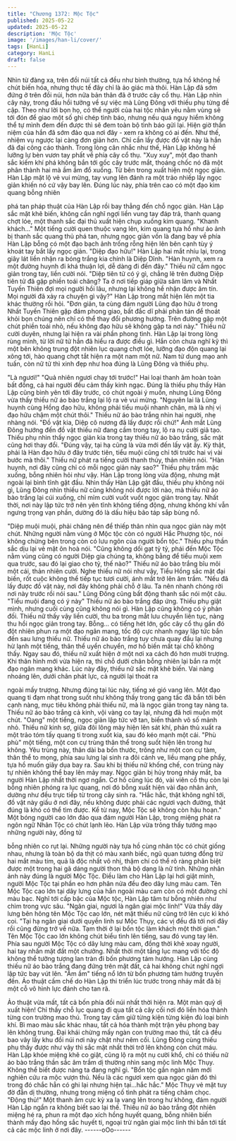 ```yaml
---
title: "Chương 1372: Mộc Tộc"
published: 2025-05-22
updated: 2025-05-22
description: 'Mộc Tộc'
image: '/images/han-li/cover/'
tags: [HanLi]
category: HanLi
draft: false
---
```


Nhìn từ đàng xa, trên đồi núi tất cả đều như bình thường, tựa hồ
không hề chút biến hóa, nhưng thực tế đây chỉ là ảo giác mà thôi.
Hàn Lập đã sớm đứng ở trên đồi núi, hơn nữa bản thân đã ở
trước cây cổ thụ.
Hàn Lập nhìn cây này, trong đầu hồi tưởng về sự việc mà Lũng
Đông với thiếu phụ từng đề cập.
Theo như lời bọn họ, có thể người của hai tộc nhân yêu nằm
vùng sẽ tới đón để giao một số ghi chép tình báo, nhưng nếu quá
nguy hiểm không thể tự mình đem đến được thì sẽ đem toàn bộ
tình báo gửi lại.
Hiện giờ thần niệm của hắn đã sớm đảo qua nơi đây - xem ra
không có ai đến.
Như thế, nhiệm vụ ngược lại càng đơn giản hơn. Chỉ cần lấy
được đồ vật này là hắn đã đại công cáo thành.
Trong lòng cân nhắc như thế, Hàn Lập không hề lưỡng lự bèn
vươn tay phất về phía cây cổ thụ.
"Xuy xuy", một đạo thanh sắc kiếm khí phá không bắn tới gốc cây
trước mắt, thoáng chốc nó đã một phân thành hai mà ầm ầm đổ
xuống.
Từ bên trong xuất hiện một ngọc giản.
Hàn Lập mặt lộ vẻ vui mừng, tay vung lên đánh ra một trảo nhiếp
lấy ngọc giản khiến nó cứ vậy bay lên.
Đúng lúc này, phía trên cao có một đạo kim quang bỗng nhiên

phá tan pháp thuật của Hàn Lập rồi bay thẳng đến chỗ ngọc giản.
Hàn Lập sắc mặt khẽ biến, không cần nghĩ ngợi liền vung tay đáp
trả, thanh quang chợt lóe, một thanh sắc đại thủ xuất hiện chụp
xuống kim quang.
"Khanh khách…" Một tiếng cười quen thuộc vang lên, kim quang
tựa hồ như ảo ảnh bị thanh sắc quang thủ phá tan, nhưng ngọc
giản vốn là đang bay về phía Hàn Lập bỗng có một đạo bạch ảnh
trống rỗng hiện lên bên cạnh tùy ý khoát tay bắt lấy ngọc giản.
"Diệp đạo hữu!" Hàn Lập hai mắt nhíu lại, trong giây lát liền nhận
ra bóng trắng kia chính là Diệp Dĩnh.
"Hàn huynh, xem ra một đường huynh đi khá thuận lợi, dễ dàng đi
đến đây." Thiếu nữ cầm ngọc giản trong tay, liền cười nói.
"Diệp tiên tử có ý gì, chẳng lẽ trên đường Diệp tiên tử đã gặp
phiền toái chăng? Ta ở nơi tiếp giáp giữa sâm lâm và Nhất Tuyến
Thiên đợi mọi người hồi lâu, nhưng lại không hề nhận được âm
tín. Mọi người đã xảy ra chuyện gì vậy?" Hàn Lập trong mắt hiện
lên một tia khác thường rồi hỏi.
"Đơn giản, ta cùng đám người Lũng đạo hữu ở trong Nhất Tuyến
Thiên gặp đám phong giao, bất đắc dĩ phải phân tán để thoát khỏi
bọn chúng nên chỉ có thể thay đổi phương hướng. Trên đường
gặp một chút phiền toái nhỏ, nếu không đạo hữu sẽ không gặp ta
nơi này." Thiếu nữ cười duyên, nhưng lại hiện ra vài phần phong
tình.
Hàn Lập lại trong lòng rùng mình, từ lời nữ tử hắn đã hiểu ra
được điều gì.
Hắn còn chưa nghĩ kỹ thì một bên không trung đột nhiên lục
quang chợt lóe, lưỡng đạo độn quang lại xông tới, hào quang
chợt tắt hiện ra một nam một nữ.
Nam tử dung mạo anh tuấn, còn nữ tử thì xinh đẹp như hoa đúng là Lũng Đông và thiếu phụ.

"Là ngươi!"
"Quả nhiên ngươi chạy tới trước!"
Hai loại thanh âm hoàn toàn bất đồng, cả hai người đều cảm thấy
kinh ngạc.
Đúng là thiếu phụ thấy Hàn Lập cũng bình yên tới đây trước, có
chút ngoài ý muốn, nhưng Lũng Đông vừa thấy thiếu nữ áo bào
trắng lại lộ ra vẻ vui mừng.
"Nguyên lai là Lũng huynh cùng Hồng đạo hữu, không phải tiểu
muội nhanh chân, mà là nhị vị đạo hữu chậm một chút thôi."
Thiếu nữ áo bào trắng nhìn hai người, nhẹ nhàng nói.
"Đồ vật kia, Diệp cô nương đã lấy được rồi chứ!" Ánh mắt Lũng
Đông hướng đến đồ vật thiếu nữ đang cầm trong tay, lộ ra nụ
cười giả tạo.
Thiếu phụ nhìn thấy ngọc giản kia trong tay thiếu nữ áo bào trắng,
sắc mặt cũng hơi thay đổi.
"Đúng vậy, tại hạ cũng là vừa mới đến lấy vật ấy. Kỳ thật, phải là
Hàn đạo hữu ở đây trước tiên, tiểu muội cũng chỉ tới trước hai vị
vài bước mà thôi." Thiếu nữ phát ra tiếng cười thanh thúy, thản
nhiên nói.
"Hàn huynh, nơi đây cũng chỉ có mỗi ngọc giản này sao?" Thiếu
phụ trầm mặc xuống, bỗng nhiên hỏi như vậy.
Hàn Lập trong lòng vừa động, nhưng mặt ngoài lại bình tĩnh gật
đầu.
Nhìn thấy Hàn Lập gật đầu, thiếu phụ không nói gì, Lũng Đông
nhìn thiếu nữ cũng không nói được lời nào, mà thiếu nữ áo bào
trắng lại cúi xuống, chỉ mỉm cười vuốt vuốt ngọc giản trong tay.
Nhất thời, nơi này lập tức trở nên yên tĩnh không tiếng động,
nhưng không khí vẫn ngưng trọng vạn phần, dường đó là dấu
hiệu bão táp sắp bùng nổ.

"Diệp muội muội, phải chăng nên để thiếp thân nhìn qua ngọc
giản này một chút. Những người nằm vùng ở Mộc tộc còn có
người Hắc Phượng tộc, nói không chừng bên trong còn có lưu
ngôn của người bổn tộc." Thiếu phụ thần sắc dịu lại vẻ mặt ôn
hoà nói.
"Cũng không dối gạt tỷ tỷ, phái đến Mộc Tộc nằm vùng cũng có
người Diệp gia chúng ta, không bằng để tiểu muội xem qua trước,
sau đó lại giao cho tỷ, thế nào?" Thiếu nữ áo bào trắng bĩu môi
một cái, thản nhiên cười.
Nghe thiếu nữ nói như vậy, Tiểu Hồng sắc mặt đại biến, rốt cuộc
không thể tiếp tục tươi cười, ánh mắt trở lên âm trầm.
"Nếu đã lấy được đồ vật này, nơi đây không phải chỗ ở lâu. Ta
nên nhanh chóng rời nơi này trước rồi nói sau." Lũng Đông cũng
bất động thanh sắc nói một câu.
"Tiểu muội đang có ý này" Thiếu nữ áo bào trắng đáp ứng.
Thiếu phụ giật mình, nhưng cuối cùng cũng không nói gì.
Hàn Lập cũng không có ý phản đối.
Thiếu nữ thấy vậy liền cười, thu ba trong mắt lưu chuyển liên tục,
nàng thu hồi ngọc giản trong tay. Bỗng… có tiếng hét lớn, gốc cây
cổ thụ gần đó đột nhiên phun ra một đạo ngân mang, tốc độ cực
nhanh ngay lập tức bắn đến sau lưng thiếu nữ.
Thiếu nữ áo bào trắng tuy chưa quay đầu lại nhưng hừ lạnh một
tiếng, thân thể uyển chuyển, mơ hồ biến mất tại chỗ không thấy.
Ngay sau đó, thiếu nữ xuất hiện ở một nơi xa cách đó hơn mười
trượng. Khi thân hình mới vừa hiện ra, thì chỗ dưới chân bỗng
nhiên lại bắn ra một đạo ngân mang khác.
Lúc này đây, thiếu nữ sắc mặt khẽ biến.
Vai nàng nhoáng lên, dưới chân phát lực, cả người lại thoát ra

ngoài mấy trượng.
Nhưng đúng tại lúc này, tiếng xé gió vang lên.
Một đạo quang ti đạm nhạt trong suốt như không thấy trong gang
tấc đã bắn tới bên cạnh nàng, mục tiêu không phải thiếu nữ, mà
là ngọc giản trong tay nàng ta.
Thiếu nữ áo bào trắng cả kinh, vội vàng co tay lại, nhưng đã hơi
muộn một chút.
"Oang" một tiếng, ngọc giản lập tức vỡ tan, biến thành vô số
mảnh nhỏ. Thiếu nữ kinh sợ, giữa đôi lông mày hiện lên sát khí,
phản thủ xuất ra một trảo tóm tấy quang ti trong xuốt kia, sau đó
kéo mạnh một cái.
"Phù phù" một tiếng, một con cự trùng thân thể trong suốt hiện lên
trong hư không.
Yêu trùng này, thân dài ba bốn thước, trông như một con cự tàm,
thân thể to mọng, phía sau lưng lại sinh ra đôi cánh ve, liều mạng
phe phẩy, tựa hồ muốn giãy dụa bay ra.
Sau khi bị thiếu nữ khống chế, con trùng này tự nhiên không thể
bay lên mảy may.
Ngọc giản bị hủy trong nháy mắt, ba người Hàn Lập nhất thời ngơ
ngẩn.
Cơ hồ cũng lúc đó, vài viên cổ thụ còn lại bỗng nhiên phóng ra lục
quang, nơi đó bỗng xuất hiện vài đạo nhân ảnh, dường như đều
trực tiếp từ trong cây sinh ra.
"Hắc hắc, thật không nghĩ tới, đồ vật này giấu ở nơi đây, nếu
không được phải các ngươi vạch đường, thật đúng là khó có thể
tìm được. Kể từ nay, Mộc Tộc sẽ không còn hậu hoạn." Một bóng
người cao lớn đảo qua đám người Hàn Lập, trong miệng phát ra
ngôn ngữ Nhân Tộc có chút lạnh lẽo.
Hàn Lập vừa trông thấy tướng mạo những người này, đồng tử

bỗng nhiên co rụt lại.
Những người này tựa hồ cùng nhân tộc có chút giống nhau,
nhưng là toàn bộ da thịt có màu xanh biếc, ngũ quan tương đồng
trừ hai mắt màu tím, quả là độc nhất vô nhị, thậm chí có thể rõ
ràng phân biệt được một trong hai gã dáng người thon thả bộ
dạng là nữ tính.
Những nhân ảnh này đúng là người Mộc Tộc.
Điều làm cho Hàn Lập lại hơi giật mình, người Mộc Tộc tại phần
eo hơn phân nửa đều đeo dây lưng màu cam.
Tên Mộc Tộc cao lớn tại dây lưng của hắn ngoài màu cam còn có
một đường chỉ màu bạc.
Nghĩ tới cấp bậc của Mộc tộc, Hàn Lập tâm tư bỗng nhiên như
chìm trong vực sâu.
"Ngân giai, ngươi là ngân giai mộc linh!" Vừa thấy dây lưng bên
hông tên Mộc Tộc cao lớn, nét mặt thiếu nữ cũng trở lên cực kì
khó coi.
"Tại hạ ngân giai dưới quyền linh sư Mộc Thụy, các vị đều đã tới
nơi đây rồi cũng đừng trở về nữa. Tạm thời ở lại bổn tộc làm
khách một thời gian." Tên Mộc Tộc cao lớn không chút biểu tình
lên tiếng, sau đó vung tay lên.
Phía sau người Mộc Tộc có dây lưng màu cam, đồng thời khẽ
xoay người, hai tay nhấn mặt đất một chưởng.
Nhất thời một tầng lục mang với tốc độ không thể tưởng tượng
lan tràn đi bốn phương tám hướng.
Hàn Lập cùng thiếu nữ áo bào trắng đang đứng trên mặt đất, cả
hai không chút nghĩ ngợi lập tức bay vút lên.
"Ầm ầm" tiếng nổ lớn từ bốn phương tám hướng truyền đến. Ảo
thuật cấm chế do Hàn Lập thi triển lúc trước trong nháy mắt đã bị
một cỗ vô hình lực đánh cho tan rã.

Ảo thuật vừa mất, tất cả bốn phía đồi núi nhất thời hiện ra.
Một màn quỷ dị xuất hiện!
Chỉ thấy chỗ lục quang đi qua tất cả cây cối nơi đó liền hóa thành
từng con trường mao thú. Trong tay cầm giữ từng kiện từng kiện
đủ loại binh khí. Bì mao màu sắc khác nhau, tất cả hóa thành một
trận yêu phong bay lên không trung.
Đại khái chừng mấy ngàn con trường mao thú, tất cả đều bao vây
lấy khu đồi núi nơi này chật như nêm cối.
Lũng Đông cùng thiếu phụ thấy được như vậy thì sắc mặt nhất
thời trở lên không còn chút máu.
Hàn Lập khóe miệng khẽ co giật, cũng lộ ra một nụ cười khổ, chỉ
có thiếu nữ áo bào trắng thần sắc âm trầm dị thường nhìn sang
mộc linh Mộc Thụy. Không thể biết được nàng ta đang nghĩ gì.
"Bổn tộc gần ngàn năm mới nghiên cứu ra mộc vượn thú. Nếu là
các ngươi xem qua ngọc giản đó thì trong đó chắc hẳn có ghi lại
nhưng hiện tại…hắc hắc." Mộc Thụy vẻ mặt tuy đờ đẫn dị thường,
nhưng trong miệng cố tình phát ra tiếng châm chọc.
"Động thủ!"
Một thanh âm cực kỳ xa lạ vang lên trong hư không, đám người
Hàn Lập ngẩn ra không biết sao lại thế. Thiếu nữ áo bào trắng đột
nhiên miệng hé ra, phun ra một đạo xích hồng huyết quang, bỗng
nhiên biến thành mấy đạo hồng sắc huyết ti, ngoại trừ ngân giai
mộc linh thì bắn tới tất cả các mộc linh ở nơi đây.
------oOo------
